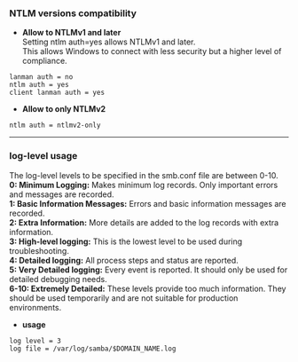 ### NTLM versions compatibility
- **Allow to NTLMv1 and later** <br>
Setting ntlm auth=yes allows NTLMv1 and later. <br>
This allows Windows to connect with less security but a higher level of compliance.

```
lanman auth = no
ntlm auth = yes
client lanman auth = yes
```

- **Allow to only NTLMv2**
```
ntlm auth = ntlmv2-only
```
---

### log-level usage

The log-level levels to be specified in the smb.conf file are between 0-10. <br>
**0: Minimum Logging:** Makes minimum log records. Only important errors and messages are recorded. <br>
**1: Basic Information Messages:** Errors and basic information messages are recorded. <br>
**2: Extra Information:** More details are added to the log records with extra information. <br>
**3: High-level logging:** This is the lowest level to be used during troubleshooting. <br>
**4: Detailed logging:** All process steps and status are reported. <br>
**5: Very Detailed logging:** Every event is reported. It should only be used for detailed debugging needs. <br>
**6-10: Extremely Detailed:** These levels provide too much information. They should be used temporarily and are not suitable for production environments. <br>

- **usage**
```
log level = 3
log file = /var/log/samba/$DOMAIN_NAME.log
```
